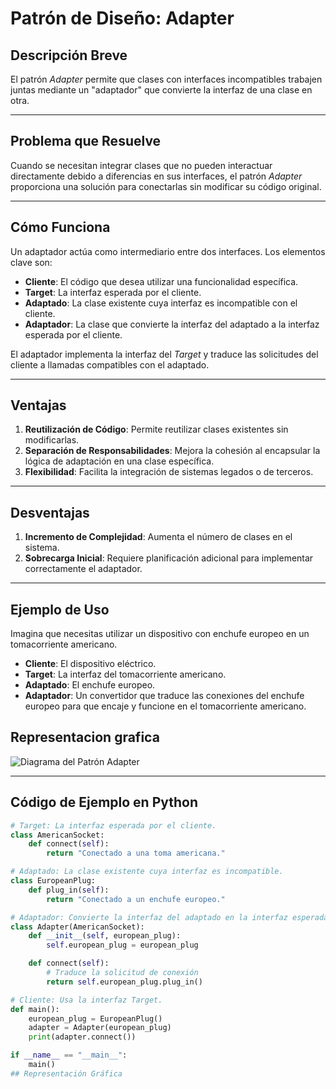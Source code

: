 # Patrón de Diseño: Adapter

## Descripción Breve
El patrón *Adapter* permite que clases con interfaces incompatibles trabajen juntas mediante un "adaptador" que convierte la interfaz de una clase en otra.

---

## Problema que Resuelve
Cuando se necesitan integrar clases que no pueden interactuar directamente debido a diferencias en sus interfaces, el patrón *Adapter* proporciona una solución para conectarlas sin modificar su código original.

---

## Cómo Funciona
Un adaptador actúa como intermediario entre dos interfaces. Los elementos clave son:

- **Cliente**: El código que desea utilizar una funcionalidad específica.
- **Target**: La interfaz esperada por el cliente.
- **Adaptado**: La clase existente cuya interfaz es incompatible con el cliente.
- **Adaptador**: La clase que convierte la interfaz del adaptado a la interfaz esperada por el cliente.

El adaptador implementa la interfaz del *Target* y traduce las solicitudes del cliente a llamadas compatibles con el adaptado.

---

## Ventajas
1. **Reutilización de Código**: Permite reutilizar clases existentes sin modificarlas.
2. **Separación de Responsabilidades**: Mejora la cohesión al encapsular la lógica de adaptación en una clase específica.
3. **Flexibilidad**: Facilita la integración de sistemas legados o de terceros.

---

## Desventajas
1. **Incremento de Complejidad**: Aumenta el número de clases en el sistema.
2. **Sobrecarga Inicial**: Requiere planificación adicional para implementar correctamente el adaptador.

---

## Ejemplo de Uso
Imagina que necesitas utilizar un dispositivo con enchufe europeo en un tomacorriente americano. 

- **Cliente**: El dispositivo eléctrico.
- **Target**: La interfaz del tomacorriente americano.
- **Adaptado**: El enchufe europeo.
- **Adaptador**: Un convertidor que traduce las conexiones del enchufe europeo para que encaje y funcione en el tomacorriente americano.

## Representacion grafica
![Diagrama del Patrón Adapter](https://reactiveprogramming.io/_next/image?url=%2Fbooks%2Fpatterns%2Fimg%2Fpatterns-articles%2Fadapter-diagram.png&w=3840&q=75)

---

## Código de Ejemplo en Python
```python
# Target: La interfaz esperada por el cliente.
class AmericanSocket:
    def connect(self):
        return "Conectado a una toma americana."

# Adaptado: La clase existente cuya interfaz es incompatible.
class EuropeanPlug:
    def plug_in(self):
        return "Conectado a un enchufe europeo."

# Adaptador: Convierte la interfaz del adaptado en la interfaz esperada.
class Adapter(AmericanSocket):
    def __init__(self, european_plug):
        self.european_plug = european_plug

    def connect(self):
        # Traduce la solicitud de conexión
        return self.european_plug.plug_in()

# Cliente: Usa la interfaz Target.
def main():
    european_plug = EuropeanPlug()
    adapter = Adapter(european_plug)
    print(adapter.connect())

if __name__ == "__main__":
    main()
## Representación Gráfica

